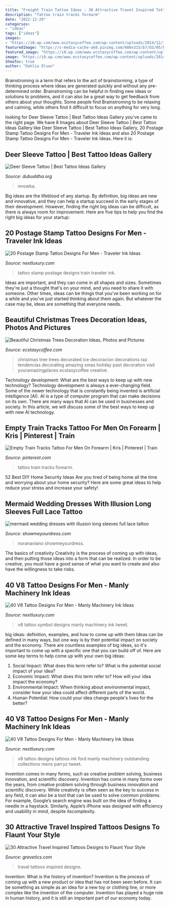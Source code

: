 ```yaml
---
title: "Freight Train Tattoo Ideas : 30 Attractive Travel Inspired Tattoos Designs To Flaunt Your Style"
description: "Tattoo train tracks forearm"
date: "2022-12-29"
categories:
- "ideas"
tags: ["ideas"]
images:
- "https://i0.wp.com/www.ecstasycoffee.com/wp-content/uploads/2014/12/Ice-Decorated-Christmas-Trees.jpg?resize=750%2C1026"
featuredImage: "https://s-media-cache-ak0.pinimg.com/600x315/b7/83/05/b78305ce9870a5d674f260c2fb29ab1e.jpg"
featured_image: "https://i0.wp.com/www.ecstasycoffee.com/wp-content/uploads/2014/12/Ice-Decorated-Christmas-Trees.jpg?resize=750%2C1026"
image: "https://i0.wp.com/www.ecstasycoffee.com/wp-content/uploads/2014/12/Ice-Decorated-Christmas-Trees.jpg?resize=750%2C1026"
ShowToc: true
author: "Dahlia Olson"
---
```



Brainstroming is a term that refers to the act of brainstorming, a type of thinking process where ideas are generated quickly and without any pre-determined order. Brainstroming can be helpful in finding new ideas or solutions to problems, and it can also be a great way to get feedback from others about your thoughts. Some people find Brainstroming to be relaxing and calming, while others find it difficult to focus on anything for very long.

	

		
looking for Deer Sleeve Tattoo | Best Tattoo Ideas Gallery you've came to the right page. We have 8 Images about Deer Sleeve Tattoo | Best Tattoo Ideas Gallery like Deer Sleeve Tattoo | Best Tattoo Ideas Gallery, 20 Postage Stamp Tattoo Designs For Men - Traveler Ink Ideas and also 20 Postage Stamp Tattoo Designs For Men - Traveler Ink Ideas. Here it is:
		
    
## Deer Sleeve Tattoo | Best Tattoo Ideas Gallery

<img loading=lazy src="https://www.dubuddha.org/wp-content/uploads/2015/09/Shoulder-Seeve-Tattoo-by-Matt-Mrowka.jpg" onerror="this.onerror=null;this.src='https://tse1.mm.bing.net/th?id=OIP.Kq-jjpaKMElN-bYHQEkNmQHaHa&amp;pid=15.1';" alt="Deer Sleeve Tattoo | Best Tattoo Ideas Gallery">

_Source: dubuddha.org_

>mrowka. 

	

Big ideas are the lifeblood of any startup. By definition, big ideas are new and innovative, and they can help a startup succeed in the early stages of their development. However, finding the right big ideas can be difficult, as there is always room for improvement. Here are five tips to help you find the right big ideas for your startup: 

    
## 20 Postage Stamp Tattoo Designs For Men - Traveler Ink Ideas

<img loading=lazy src="http://nextluxury.com/wp-content/uploads/arm-train-postage-stamp-tattoo-designs-for-guys.jpg" onerror="this.onerror=null;this.src='https://tse1.mm.bing.net/th?id=OIP.zcVXcXx9B9s5vHYZEY4M7wHaHa&amp;pid=15.1';" alt="20 Postage Stamp Tattoo Designs For Men - Traveler Ink Ideas">

_Source: nextluxury.com_

>tattoo stamp postage designs train traveler ink. 

	

Ideas are important, and they can come in all shapes and sizes. Sometimes they're just a thought that's on your mind, and you need to share it with someone. Other times, ideas can be things that you've been working on for a while and you've just started thinking about them again. But whatever the case may be, ideas are something that everyone needs.

    
## Beautiful Christmas Trees Decoration Ideas, Photos And Pictures

<img loading=lazy src="https://i0.wp.com/www.ecstasycoffee.com/wp-content/uploads/2014/12/Ice-Decorated-Christmas-Trees.jpg?resize=750%2C1026" onerror="this.onerror=null;this.src='https://tse3.mm.bing.net/th?id=OIP.ZNQotuMn1zw-4foJJ96FMgHaKI&amp;pid=15.1';" alt="Beautiful Christmas Trees Decoration Ideas, Photos and Pictures">

_Source: ecstasycoffee.com_

>christmas tree trees decorated ice decoracion decorations raz tendencias decorating amazing xmas holiday past decoration visit youramazingplaces ecstasycoffee creative. 

	

Technology development: What are the best ways to keep up with new technology?
Technology development is always a ever-changing field. Some of the newer technology that is constantly being invented is artificial intelligence (AI). AI is a type of computer program that can make decisions on its own. There are many ways that AI can be used in businesses and society. In this article, we will discuss some of the best ways to keep up with new AI technology.

    
## Empty Train Tracks Tattoo For Men On Forearm | Kris | Pinterest | Train

<img loading=lazy src="https://s-media-cache-ak0.pinimg.com/600x315/b7/83/05/b78305ce9870a5d674f260c2fb29ab1e.jpg" onerror="this.onerror=null;this.src='https://tse2.mm.bing.net/th?id=OIP.4kaHvKhqo-YiypOZK4TrdQHaD4&amp;pid=15.1';" alt="Empty Train Tracks Tattoo For Men On Forearm | Kris | Pinterest | Train">

_Source: pinterest.com_

>tattoo train tracks forearm. 

	

52 Best DIY Home Security Ideas
Are you tired of being home all the time and worrying about your home security? Here are some great ideas to help reduce your stress and increase your safety!

    
## Mermaid Wedding Dresses With Illusion Long Sleeves Full Lace Tattoo

<img loading=lazy src="https://www.showmeyourdress.com/wp-content/uploads/2020/01/mermaid-wedding-dresses-with-illusion-long-sleeves-full-lace-tattoo-effect-back-train-noranaviano-512x1024.jpg" onerror="this.onerror=null;this.src='https://tse4.mm.bing.net/th?id=OIP.xqExg0UYgPW0idFH8ECcvgHaO0&amp;pid=15.1';" alt="mermaid wedding dresses with illusion long sleeves full lace tattoo">

_Source: showmeyourdress.com_

>noranaviano showmeyourdress. 

	

The basics of creativity
Creativity is the process of coming up with ideas, and then putting those ideas into a form that can be realized. In order to be creative, you must have a good sense of what you want to create and also have the willingness to take risks.

    
## 40 V8 Tattoo Designs For Men - Manly Machinery Ink Ideas

<img loading=lazy src="http://nextluxury.com/wp-content/uploads/small-shaded-v8-symbol-male-arm-tattoos.jpg" onerror="this.onerror=null;this.src='https://tse1.mm.bing.net/th?id=OIP.ItQqn2Oo-SN-N28hqgGeJQHaHa&amp;pid=15.1';" alt="40 V8 Tattoo Designs For Men - Manly Machinery Ink Ideas">

_Source: nextluxury.com_

>v8 tattoo symbol designs manly machinery ink tweet. 

	

big ideas: definition, examples, and how to come up with them
Ideas can be defined in many ways, but one way is by their potential impact on society and the economy. There are countless examples of big ideas, so it's important to come up with a specific one that you can build off of. Here are some key terms to help come up with your own big ideas:
1. Social Impact: What does this term refer to? What is the potential social impact of your idea?  
2. Economic Impact: What does this term refer to? How will your idea impact the economy?  
3. Environmental Impact: When thinking about environmental impact, consider how your idea could affect different parts of the world. 
4. Human Potential: How could your idea change people's lives for the better?

    
## 40 V8 Tattoo Designs For Men - Manly Machinery Ink Ideas

<img loading=lazy src="http://nextluxury.com/wp-content/uploads/sparkling-mens-v8-blue-and-yellow-ink-outer-forearm-tattoos.jpg" onerror="this.onerror=null;this.src='https://tse4.mm.bing.net/th?id=OIP.klpSNCH0ccIPSdu5mvPVewHaGi&amp;pid=15.1';" alt="40 V8 Tattoo Designs For Men - Manly Machinery Ink Ideas">

_Source: nextluxury.com_

>v8 tattoo designs tattoos ink ford manly machinery outstanding collections mens parryz tweet. 

	

Invention comes in many forms, such as creative problem solving, business innovation, and scientific discovery.
Invention has come in many forms over the years, from creative problem solving through business innovation and scientific discovery. While creativity is often seen as the key to success in any field, it can also be a tool that can be used to solve common problems. For example, Google’s search engine was built on the idea of finding a needle in a haystack. Similarly, Apple’s iPhone was designed with efficiency and usability in mind, despite itscomplexity.

    
## 30 Attractive Travel Inspired Tattoos Designs To Flaunt Your Style

<img loading=lazy src="https://www.gravetics.com/wp-content/uploads/2017/05/Travel-Inspired-Tattoos-traveltattoos.jpg" onerror="this.onerror=null;this.src='https://tse3.mm.bing.net/th?id=OIP.yTyGJTRYgikZIdKT6xT1YQHaHa&amp;pid=15.1';" alt="30 Attractive Travel Inspired Tattoos Designs to Flaunt Your Style">

_Source: gravetics.com_

>travel tattoos inspired designs. 

	

Invention: What is the history of invention?
Invention is the process of coming up with a new product or idea that has not been seen before. It can be something as simple as an idea for a new toy or clothing line, or more complex like the invention of the computer. Invention has played a huge role in human history, and it is still an important part of our economy today.

